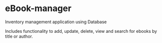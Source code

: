 # eBook-manager
Inventory management application using Database

Includes functionality to add, update, delete, view and search for ebooks by title or author.
